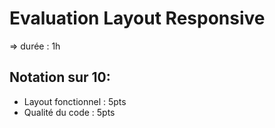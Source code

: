 # Evaluation Layout Responsive

=> durée : 1h

## Notation sur 10:

* Layout fonctionnel : 5pts
* Qualité du code : 5pts
